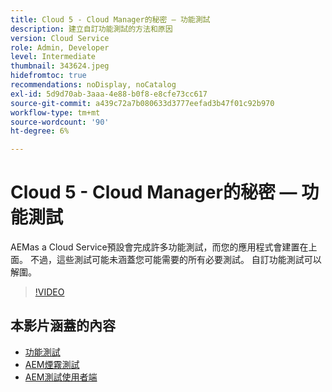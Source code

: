 ```yaml
---
title: Cloud 5 - Cloud Manager的秘密 — 功能測試
description: 建立自訂功能測試的方法和原因
version: Cloud Service
role: Admin, Developer
level: Intermediate
thumbnail: 343624.jpeg
hidefromtoc: true
recommendations: noDisplay, noCatalog
exl-id: 5d9d70ab-3aaa-4e88-b0f8-e8cfe73cc617
source-git-commit: a439c72a7b080633d3777eefad3b47f01c92b970
workflow-type: tm+mt
source-wordcount: '90'
ht-degree: 6%

---
```


# Cloud 5 - Cloud Manager的秘密 — 功能測試

AEMas a Cloud Service預設會完成許多功能測試，而您的應用程式會建置在上面。 不過，這些測試可能未涵蓋您可能需要的所有必要測試。 自訂功能測試可以解圍。

>[!VIDEO](https://video.tv.adobe.com/v/343624?quality=12&learn=on)

## 本影片涵蓋的內容

+ [功能測試](https://experienceleague.adobe.com/docs/experience-manager-cloud-service/content/implementing/using-cloud-manager/test-results/functional-testing.html)
+ [AEM煙霧測試](https://github.com/adobe/aem-test-samples/)
+ [AEM測試使用者端](https://github.com/adobe/aem-testing-clients/)
